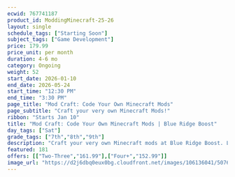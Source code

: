 ```yaml
---
ecwid: 767741187
product_id: ModdingMinecraft-25-26
layout: single
schedule_tags: ["Starting Soon"]
subject_tags: ["Game Development"]
price: 179.99
price_unit: per month
duration: 4-6 mo
category: Ongoing
weight: 52
start_date: 2026-01-10
end_date: 2026-05-24
start_time: "12:30 PM"
end_time: "3:30 PM"
page_title: "Mod Craft: Code Your Own Minecraft Mods"
page_subtitle: "Craft your very own Minecraft Mods!"
ribbon: "Starts Jan 10"
title: "Mod Craft: Code Your Own Minecraft Mods | Blue Ridge Boost"
day_tags: ["Sat"]
grade_tags: ["7th","8th","9th"]
description: "Craft your very own Minecraft mods at Blue Ridge Boost. Learn to code custom mods in a fun, guided environment. Charlottesville, VA. Contact (434) 260-0636 or nora@blueridgeboost.com ." 
featured: 181
offers: [["Two-Three","161.99"],["Four+","152.99"]]
image_url: "https://d2j6dbq0eux0bg.cloudfront.net/images/106136041/5076274171.png"
---
```

